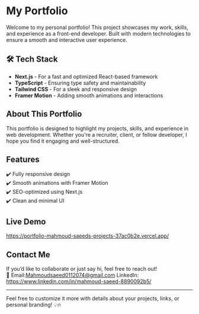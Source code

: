 #  My Portfolio  

Welcome to my personal portfolio! This project showcases my work, skills, and experience as a front-end developer. Built with modern technologies to ensure a smooth and interactive user experience.  

## 🛠 Tech Stack  
- **Next.js** - For a fast and optimized React-based framework  
- **TypeScript** - Ensuring type safety and maintainability  
- **Tailwind CSS** - For a sleek and responsive design  
- **Framer Motion** - Adding smooth animations and interactions  

##  About This Portfolio  
This portfolio is designed to highlight my projects, skills, and experience in web development. Whether you're a recruiter, client, or fellow developer, I hope you find it engaging and well-structured.  

##  Features  
✔️ Fully responsive design  
✔️ Smooth animations with Framer Motion  
✔️ SEO-optimized using Next.js  
✔️ Clean and minimal UI  

##  Live Demo  
https://portfolio-mahmoud-saeeds-projects-37ac0b2e.vercel.app/

##  Contact Me  
If you’d like to collaborate or just say hi, feel free to reach out!  
📧 Email:Mahmoudsaeed0112074@gmail.com
 LinkedIn: https://www.linkedin.com/in/mahmoud-saeed-8890092b5/


---  

Feel free to customize it more with details about your projects, links, or personal branding! 💡🔥  

